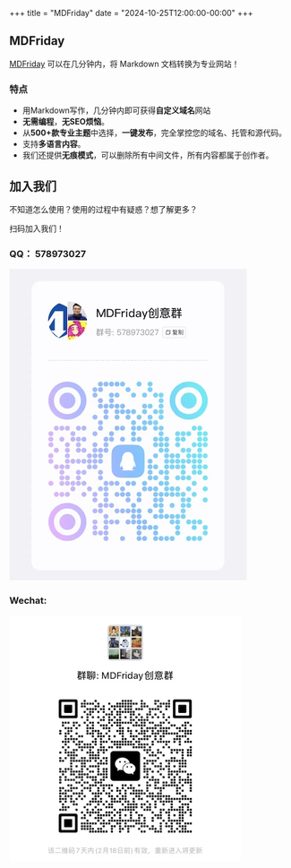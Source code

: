 +++
title = "MDFriday"
date = "2024-10-25T12:00:00-00:00"
+++

## MDFriday 

[MDFriday](https://mdfriday.com) 可以在几分钟内，将 Markdown 文档转换为专业网站！

### 特点

- 用Markdown写作，几分钟内即可获得**自定义域名**网站 
- **无需编程**，**无SEO烦恼**。
- 从**500+款专业主题**中选择，**一键发布**，完全掌控您的域名、托管和源代码。
- 支持**多语言内容**。  
- 我们还提供**无痕模式**，可以删除所有中间文件，所有内容都属于创作者。

## 加入我们 

不知道怎么使用？使用的过程中有疑惑？想了解更多？

扫码加入我们！

### QQ： 578973027

![MDFriday QQ](mdfriday-qq.jpg)

### Wechat: 

![MDFriday](mdfriday.jpg)
